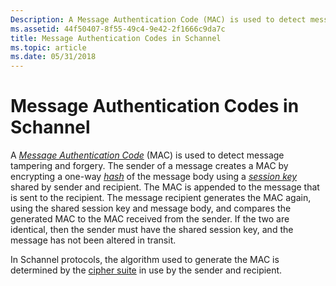 ```yaml
---
Description: A Message Authentication Code (MAC) is used to detect message tampering and forgery.
ms.assetid: 44f50407-8f55-49c4-9e42-2f1666c9da7c
title: Message Authentication Codes in Schannel
ms.topic: article
ms.date: 05/31/2018
---
```


# Message Authentication Codes in Schannel

A [*Message Authentication Code*](https://msdn.microsoft.com/library/ms721594(v=VS.85).aspx) (MAC) is used to detect message tampering and forgery. The sender of a message creates a MAC by encrypting a one-way [*hash*](https://msdn.microsoft.com/library/ms721586(v=VS.85).aspx) of the message body using a [*session key*](https://msdn.microsoft.com/library/ms721625(v=VS.85).aspx) shared by sender and recipient. The MAC is appended to the message that is sent to the recipient. The message recipient generates the MAC again, using the shared session key and message body, and compares the generated MAC to the MAC received from the sender. If the two are identical, then the sender must have the shared session key, and the message has not been altered in transit.

In Schannel protocols, the algorithm used to generate the MAC is determined by the [cipher suite](cipher-suites-in-schannel.md) in use by the sender and recipient.

 

 



